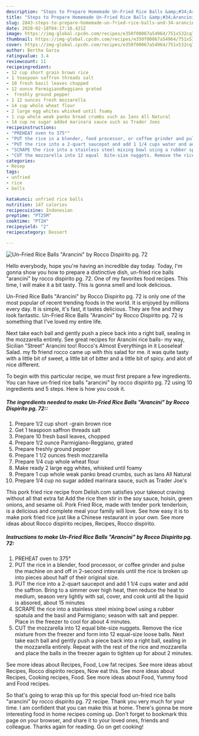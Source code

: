 ```yaml
---
description: "Steps to Prepare Homemade Un-Fried Rice Balls &amp;#34;Arancini&amp;#34; by Rocco Dispirito pg. 72"
title: "Steps to Prepare Homemade Un-Fried Rice Balls &amp;#34;Arancini&amp;#34; by Rocco Dispirito pg. 72"
slug: 2843-steps-to-prepare-homemade-un-fried-rice-balls-and-34-arancini-and-34-by-rocco-dispirito-pg-72
date: 2020-02-18T04:17:16.421Z
image: https://img-global.cpcdn.com/recipes/e350f00067a54964/751x532cq70/un-fried-rice-balls-arancini-by-rocco-dispirito-pg-72-recipe-main-photo.jpg
thumbnail: https://img-global.cpcdn.com/recipes/e350f00067a54964/751x532cq70/un-fried-rice-balls-arancini-by-rocco-dispirito-pg-72-recipe-main-photo.jpg
cover: https://img-global.cpcdn.com/recipes/e350f00067a54964/751x532cq70/un-fried-rice-balls-arancini-by-rocco-dispirito-pg-72-recipe-main-photo.jpg
author: Bertha Garza
ratingvalue: 3.4
reviewcount: 11
recipeingredient:
- 12 cup short grain brown rice
- 1 teaspoon saffron threads salt
- 10 fresh basil leaves chopped
- 12 ounce ParmigianoReggiano grated
-  freshly ground pepper
- 1 12 ounces fresh mozzarella
- 14 cup whole wheat flour
- 2 large egg whites whisked until foamy
- 1 cup whole weak panko bread crumbs such as Ians All Natural
- 14 cup no sugar added marinara sauce such as Trader Joes
recipeinstructions:
- "PREHEAT oven to 375°"
- "PUT the rice in a blender, food processor, or coffee grinder and pulse the machine on and off in 2-second intevrals until the rice is broken up into pieces about half of their original size."
- "PUT the rice into a 2-quart saucepot and add 1 1/4 cups water and add the saffron. Bring to a simmer over high heat, then reduce the heat to medium, season very lightly with sal, cover, and cook until all the liquid is absored, about 15 minutes"
- "SCRAPE the rice into a stainless steel mixing bowl using a rubber spatula and the basil and Parmigiano; season with salt and pepper. Place in the freezer to cool for about 4 minutes."
- "CUT the mozzarella into 12 equal  bite-size nuggets. Remove the rice mixture from the freezer and form into 12 equal-size loose balls. Next take each ball and gently push a piece back into a right ball, sealing in the mozzarella entirely.  Repeat with the rest of the rice and mozzarella and place the balls in the freezer again to tighten up for about 2 minutes."
categories:
- Resep
tags:
- unfried
- rice
- balls

katakunci: unfried rice balls
nutrition: 147 calories
recipecuisine: Indonesian
preptime: "PT25M"
cooktime: "PT2H"
recipeyield: "2"
recipecategory: Dessert

---
```



![Un-Fried Rice Balls &#34;Arancini&#34; by Rocco Dispirito pg. 72](https://img-global.cpcdn.com/recipes/e350f00067a54964/751x532cq70/un-fried-rice-balls-arancini-by-rocco-dispirito-pg-72-recipe-main-photo.jpg)

Hello everybody, hope you're having an incredible day today. Today, I'm gonna show you how to prepare a distinctive dish, un-fried rice balls &#34;arancini&#34; by rocco dispirito pg. 72. One of my favorites food recipes. This time, I will make it a bit tasty. This is gonna smell and look delicious.

Un-Fried Rice Balls &#34;Arancini&#34; by Rocco Dispirito pg. 72 is only one of the most popular of recent trending foods in the world. It is enjoyed by millions every day. It is simple, it's fast, it tastes delicious. They are fine and they look fantastic. Un-Fried Rice Balls &#34;Arancini&#34; by Rocco Dispirito pg. 72 is something that I've loved my entire life.

Next take each ball and gently push a piece back into a right ball, sealing in the mozzarella entirely. See great recipes for Arancini rice balls- my way, Sicilian &#34;Street&#34; Arancini too! Rocco&#39;s Almost Everythings in it Looseleaf Salad. my fb friend rocco came up with this salad for me. it was quite tasty with a little bit of sweet, a little bit of bitter and a little bit of spicy. and alot of nice different.


To begin with this particular recipe, we must first prepare a few ingredients. You can have un-fried rice balls &#34;arancini&#34; by rocco dispirito pg. 72 using 10 ingredients and 5 steps. Here is how you cook it.

##### The ingredients needed to make Un-Fried Rice Balls &#34;Arancini&#34; by Rocco Dispirito pg. 72::

1. Prepare 1/2 cup short -grain brown rice
1. Get 1 teaspoon saffron threads salt
1. Prepare 10 fresh basil leaves, chopped
1. Prepare 1/2 ounce Parmigiano-Reggiano, grated
1. Prepare  freshly ground pepper
1. Prepare 1 1/2 ounces fresh mozzarella
1. Prepare 1/4 cup whole wheat flour
1. Make ready 2 large egg whites, whisked until foamy
1. Prepare 1 cup whole weak panko bread crumbs, such as Ians All Natural
1. Prepare 1/4 cup no sugar added marinara sauce, such as Trader Joe&#39;s


This pork fried rice recipe from Delish.com satisfies your takeout craving without all that extra fat Add the rice then stir in the soy sauce, hoisin, green onions, and sesame oil. Pork Fried Rice, made with tender pork tenderloin, is a delicious and complete meal your family will love. See how easy it is to make pork fried rice just like a Chinese restaurant in your own. See more ideas about Rocco dispirito recipes, Recipes, Rocco dispirito. 

##### Instructions to make Un-Fried Rice Balls &#34;Arancini&#34; by Rocco Dispirito pg. 72:

1. PREHEAT oven to 375°
1. PUT the rice in a blender, food processor, or coffee grinder and pulse the machine on and off in 2-second intevrals until the rice is broken up into pieces about half of their original size.
1. PUT the rice into a 2-quart saucepot and add 1 1/4 cups water and add the saffron. Bring to a simmer over high heat, then reduce the heat to medium, season very lightly with sal, cover, and cook until all the liquid is absored, about 15 minutes
1. SCRAPE the rice into a stainless steel mixing bowl using a rubber spatula and the basil and Parmigiano; season with salt and pepper. Place in the freezer to cool for about 4 minutes.
1. CUT the mozzarella into 12 equal  bite-size nuggets. Remove the rice mixture from the freezer and form into 12 equal-size loose balls. Next take each ball and gently push a piece back into a right ball, sealing in the mozzarella entirely.  Repeat with the rest of the rice and mozzarella and place the balls in the freezer again to tighten up for about 2 minutes.


See more ideas about Recipes, Food, Low fat recipes. See more ideas about Recipes, Rocco dispirito recipes, Now eat this. See more ideas about Recipes, Cooking recipes, Food. See more ideas about Food, Yummy food and Food recipes. 

So that's going to wrap this up for this special food un-fried rice balls &#34;arancini&#34; by rocco dispirito pg. 72 recipe. Thank you very much for your time. I am confident that you can make this at home. There's gonna be more interesting food in home recipes coming up. Don't forget to bookmark this page on your browser, and share it to your loved ones, friends and colleague. Thanks again for reading. Go on get cooking!
